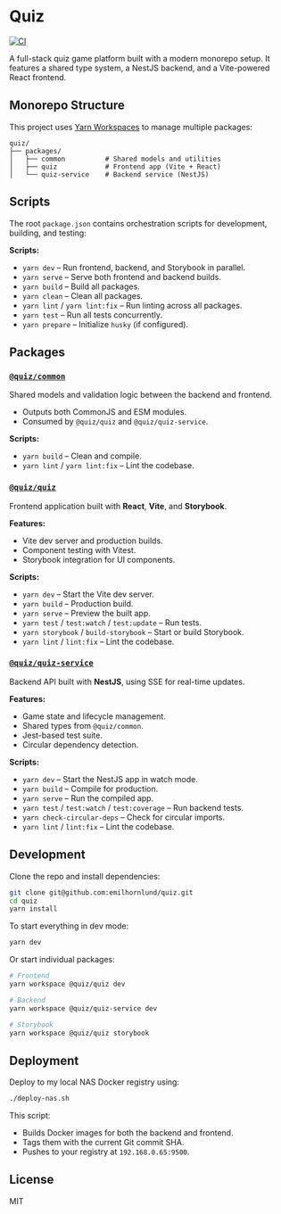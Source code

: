 # Quiz

[![CI](https://github.com/emilhornlund/quiz/actions/workflows/ci.yaml/badge.svg)](https://github.com/emilhornlund/quiz/actions/workflows/ci.yaml)

A full-stack quiz game platform built with a modern monorepo setup. It features a shared type system, a NestJS backend, and a Vite-powered React frontend.

## Monorepo Structure

This project uses [Yarn Workspaces](https://classic.yarnpkg.com/en/docs/workspaces/) to manage multiple packages:

```
quiz/
├── packages/
│   ├── common          # Shared models and utilities
│   ├── quiz            # Frontend app (Vite + React)
│   └── quiz-service    # Backend service (NestJS)
```

## Scripts

The root `package.json` contains orchestration scripts for development, building, and testing:

**Scripts:**
- `yarn dev` – Run frontend, backend, and Storybook in parallel.
- `yarn serve` – Serve both frontend and backend builds.
- `yarn build` – Build all packages.
- `yarn clean` – Clean all packages.
- `yarn lint` / `yarn lint:fix` – Run linting across all packages.
- `yarn test` – Run all tests concurrently.
- `yarn prepare` – Initialize `husky` (if configured).

## Packages

### [`@quiz/common`](./packages/common)
Shared models and validation logic between the backend and frontend.

- Outputs both CommonJS and ESM modules.
- Consumed by `@quiz/quiz` and `@quiz/quiz-service`.

**Scripts:**
- `yarn build` – Clean and compile.
- `yarn lint` / `yarn lint:fix` – Lint the codebase.

### [`@quiz/quiz`](./packages/quiz)
Frontend application built with **React**, **Vite**, and **Storybook**.

**Features:**
- Vite dev server and production builds.
- Component testing with Vitest.
- Storybook integration for UI components.

**Scripts:**
- `yarn dev` – Start the Vite dev server.
- `yarn build` – Production build.
- `yarn serve` – Preview the built app.
- `yarn test` / `test:watch` / `test:update` – Run tests.
- `yarn storybook` / `build-storybook` – Start or build Storybook.
- `yarn lint` / `lint:fix` – Lint the codebase.

### [`@quiz/quiz-service`](./packages/quiz-service)
Backend API built with **NestJS**, using SSE for real-time updates.

**Features:**
- Game state and lifecycle management.
- Shared types from `@quiz/common`.
- Jest-based test suite.
- Circular dependency detection.

**Scripts:**
- `yarn dev` – Start the NestJS app in watch mode.
- `yarn build` – Compile for production.
- `yarn serve` – Run the compiled app.
- `yarn test` / `test:watch` / `test:coverage` – Run backend tests.
- `yarn check-circular-deps` – Check for circular imports.
- `yarn lint` / `lint:fix` – Lint the codebase.

## Development

Clone the repo and install dependencies:

```sh
git clone git@github.com:emilhornlund/quiz.git
cd quiz
yarn install
```

To start everything in dev mode:

```sh
yarn dev
```

Or start individual packages:

```sh
# Frontend
yarn workspace @quiz/quiz dev

# Backend
yarn workspace @quiz/quiz-service dev

# Storybook
yarn workspace @quiz/quiz storybook
```

## Deployment

Deploy to my local NAS Docker registry using:

```sh
./deploy-nas.sh
```

This script:

* Builds Docker images for both the backend and frontend.
* Tags them with the current Git commit SHA.
* Pushes to your registry at `192.168.0.65:9500`.

## License

MIT
